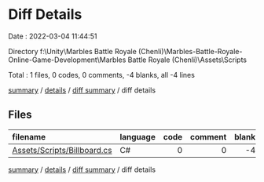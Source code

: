 # Diff Details

Date : 2022-03-04 11:44:51

Directory f:\Unity\Marbles Battle Royale (Chenli)\Marbles-Battle-Royale-Online-Game-Development\Marbles Battle Royale (Chenli)\Assets\Scripts

Total : 1 files,  0 codes, 0 comments, -4 blanks, all -4 lines

[summary](results.md) / [details](details.md) / [diff summary](diff.md) / diff details

## Files
| filename | language | code | comment | blank | total |
| :--- | :--- | ---: | ---: | ---: | ---: |
| [Assets/Scripts/Billboard.cs](/Assets/Scripts/Billboard.cs) | C# | 0 | 0 | -4 | -4 |

[summary](results.md) / [details](details.md) / [diff summary](diff.md) / diff details